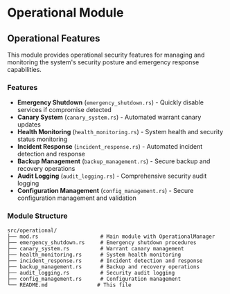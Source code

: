 # Operational Module

## Operational Features

This module provides operational security features for managing and monitoring the system's security posture and emergency response capabilities.

### Features

- **Emergency Shutdown** (`emergency_shutdown.rs`) - Quickly disable services if compromise detected
- **Canary System** (`canary_system.rs`) - Automated warrant canary updates
- **Health Monitoring** (`health_monitoring.rs`) - System health and security status monitoring
- **Incident Response** (`incident_response.rs`) - Automated incident detection and response
- **Backup Management** (`backup_management.rs`) - Secure backup and recovery operations
- **Audit Logging** (`audit_logging.rs`) - Comprehensive security audit logging
- **Configuration Management** (`config_management.rs`) - Secure configuration management and validation

### Module Structure

```
src/operational/
├── mod.rs                    # Main module with OperationalManager
├── emergency_shutdown.rs     # Emergency shutdown procedures
├── canary_system.rs          # Warrant canary management
├── health_monitoring.rs      # System health monitoring
├── incident_response.rs      # Incident detection and response
├── backup_management.rs      # Backup and recovery operations
├── audit_logging.rs          # Security audit logging
├── config_management.rs      # Configuration management
└── README.md                # This file
```

